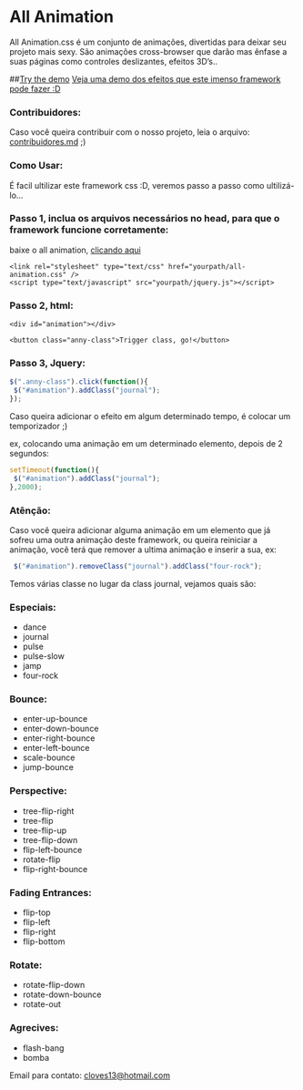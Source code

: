 All Animation
=============

All Animation.css é um conjunto de animações, divertidas para deixar seu projeto mais sexy. São animações cross-browser que darão mas ênfase a suas páginas como controles deslizantes, efeitos 3D’s..


##[Try the demo](http://clovisdasilvaneto.github.io/all-animation/)
<a href="http://clovisdasilvaneto.github.io/all-animation/">Veja uma demo dos efeitos que este imenso framework pode fazer :D</a>


### Contribuidores:
Caso você queira contribuir com o nosso projeto, leia o arquivo: <a href="https://github.com/clovisdasilvaneto/all-animation/blob/master/contribuidores.md">contribuidores.md</a> ;)

### Como Usar:

É facil ultilizar este framework css :D, veremos passo a passo como ultilizá-lo...


### Passo 1, inclua os arquivos necessários no head, para que o framework funcione corretamente:

baixe o all animation, <a href="http://clovisdasilvaneto.github.io/all-animation/css/all-animation.css" target="_blank">clicando aqui</a>

```
<link rel="stylesheet" type="text/css" href="yourpath/all-animation.css" />
<script type="text/javascript" src="yourpath/jquery.js"></script>

```

### Passo 2, html:

```
<div id="animation"></div>

<button class="anny-class">Trigger class, go!</button>

```

### Passo 3, Jquery:

```js
$(".anny-class").click(function(){
 $("#animation").addClass("journal");
});
```

Caso queira adicionar o efeito em algum determinado tempo, é colocar um temporizador ;)

ex, colocando uma animação em um determinado elemento, depois de 2 segundos:

```js
setTimeout(function(){
 $("#animation").addClass("journal");
},2000);
```

### Atênção:

Caso você queira adicionar alguma animação em um elemento que já sofreu uma outra animação deste framework, ou queira reiniciar a animação, você terá que remover a ultima animação e inserir a sua, ex:


```js
 $("#animation").removeClass("journal").addClass("four-rock");
```


Temos várias classe no lugar da class journal, vejamos quais são:

### Especiais:

<ul>
 <li>dance</li>
 <li>journal</li>
 <li>pulse</li>
 <li>pulse-slow</li>
 <li>jamp</li>
 <li>four-rock</li>
</ul>

### Bounce:
<ul>
 <li>enter-up-bounce </li>
 <li>enter-down-bounce</li>
 <li>enter-right-bounce </li>
 <li>enter-left-bounce</li>
 <li>scale-bounce</li>
 <li>jump-bounce</li>
</ul>

### Perspective:
<ul>
 <li>tree-flip-right</li>
 <li>tree-flip</li>
 <li>tree-flip-up</li>
 <li>tree-flip-down</li>
 <li>flip-left-bounce</li>
 <li>rotate-flip</li>
 <li>flip-right-bounce</li>
</ul>

### Fading Entrances:
<ul>
 <li>flip-top</li>
 <li>flip-left</li>
 <li>flip-right</li>
 <li>flip-bottom</li>
</ul>

### Rotate:
<ul>
 <li>rotate-flip-down</li>
 <li>rotate-down-bounce</li>
 <li>rotate-out</li>
</ul>

### Agrecives:
<ul>
 <li>flash-bang</li>
 <li>bomba</li>
</ul>

Email para contato: cloves13@hotmail.com
